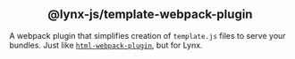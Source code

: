 <h2 align="center">@lynx-js/template-webpack-plugin</h2>

A webpack plugin that simplifies creation of `template.js` files to serve your bundles.
Just like [`html-webpack-plugin`](https://github.com/jantimon/html-webpack-plugin), but for Lynx.
